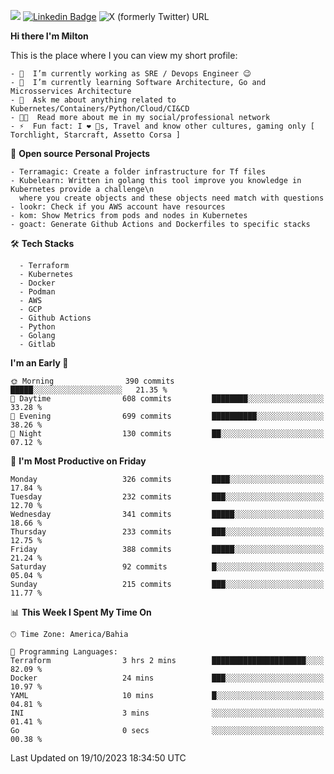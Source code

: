 ![](https://komarev.com/ghpvc/?username=miltlima&color=blueviolet) [![Linkedin Badge](https://img.shields.io/badge/-LinkedIn-blue?style=flat-square&logo=Linkedin&logoColor=white&link=https://www.linkedin.com/in/miltonlimaj/)](https://www.linkedin.com/in/miltonlimaj/) ![X (formerly Twitter) URL](https://img.shields.io/twitter/url?url=https%3A%2F%2Ftwitter.com%2Fmilt_lima)


     
**Hi there I'm Milton**

This is the place where I you can view my short profile:
```text
- 🔭  I’m currently working as SRE / Devops Engineer 😉
- 🌱  I’m currently learning Software Architecture, Go and Microsservices Architecture
- 💬  Ask me about anything related to Kubernetes/Containers/Python/Cloud/CI&CD
- 👨‍💻  Read more about me in my social/professional network
- ⚡  Fun fact: I ❤️ 🐶s, Travel and know other cultures, gaming only [ Torchlight, Starcraft, Assetto Corsa ]
```
📐 **Open source Personal Projects**

```text
- Terramagic: Create a folder infrastructure for Tf files
- Kubelearn: Written in golang this tool improve you knowledge in Kubernetes provide a challenge\n
  where you create objects and these objects need match with questions
- lookr: Check if you AWS account have resources
- kom: Show Metrics from pods and nodes in Kubernetes
- goact: Generate Github Actions and Dockerfiles to specific stacks
```
🛠 **Tech Stacks**

```text
  - Terraform
  - Kubernetes
  - Docker
  - Podman
  - AWS
  - GCP
  - Github Actions
  - Python
  - Golang
  - Gitlab
```         

<!--START_SECTION:waka-->
**I'm an Early 🐤** 

```text
🌞 Morning                390 commits         █████░░░░░░░░░░░░░░░░░░░░   21.35 % 
🌆 Daytime                608 commits         ████████░░░░░░░░░░░░░░░░░   33.28 % 
🌃 Evening                699 commits         ██████████░░░░░░░░░░░░░░░   38.26 % 
🌙 Night                  130 commits         ██░░░░░░░░░░░░░░░░░░░░░░░   07.12 % 
```
📅 **I'm Most Productive on Friday** 

```text
Monday                   326 commits         ████░░░░░░░░░░░░░░░░░░░░░   17.84 % 
Tuesday                  232 commits         ███░░░░░░░░░░░░░░░░░░░░░░   12.70 % 
Wednesday                341 commits         █████░░░░░░░░░░░░░░░░░░░░   18.66 % 
Thursday                 233 commits         ███░░░░░░░░░░░░░░░░░░░░░░   12.75 % 
Friday                   388 commits         █████░░░░░░░░░░░░░░░░░░░░   21.24 % 
Saturday                 92 commits          █░░░░░░░░░░░░░░░░░░░░░░░░   05.04 % 
Sunday                   215 commits         ███░░░░░░░░░░░░░░░░░░░░░░   11.77 % 
```


📊 **This Week I Spent My Time On** 

```text
🕑︎ Time Zone: America/Bahia

💬 Programming Languages: 
Terraform                3 hrs 2 mins        █████████████████████░░░░   82.09 % 
Docker                   24 mins             ███░░░░░░░░░░░░░░░░░░░░░░   10.97 % 
YAML                     10 mins             █░░░░░░░░░░░░░░░░░░░░░░░░   04.81 % 
INI                      3 mins              ░░░░░░░░░░░░░░░░░░░░░░░░░   01.41 % 
Go                       0 secs              ░░░░░░░░░░░░░░░░░░░░░░░░░   00.38 % 
```


 Last Updated on 19/10/2023 18:34:50 UTC
<!--END_SECTION:waka-->
